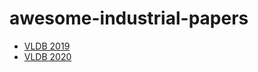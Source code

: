 # awesome-industrial-papers

- [VLDB 2019](./VLDB/2019/README.md)
- [VLDB 2020](./VLDB/2020/README.md)
